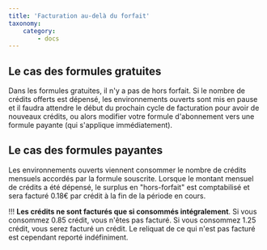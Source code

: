 ```yaml
---
title: 'Facturation au-delà du forfait'
taxonomy:
    category:
        - docs
---
```


## Le cas des formules gratuites

Dans les formules gratuites, il n'y a pas de hors forfait. Si le nombre de crédits offerts est dépensé, les environnements ouverts sont mis en pause et il faudra attendre le début du prochain cycle de facturation pour avoir de nouveaux crédits, ou alors modifier votre formule d'abonnement vers une formule payante (qui s'applique immédiatement).

## Le cas des formules payantes

Les environnements ouverts viennent consommer le nombre de crédits mensuels accordés par la formule souscrite. Lorsque le montant mensuel de crédits a été dépensé, le surplus en "hors-forfait" est comptabilisé et sera facturé 0.18€ par crédit à la fin de la période en cours.

!!! **Les crédits ne sont facturés que si consommés intégralement**. Si vous consommez 0.85 crédit, vous n'êtes pas facturé. Si vous consommez 1.25 crédit, vous serez facturé un crédit. Le reliquat de ce qui n'est pas facturé est cependant reporté indéfiniment.
